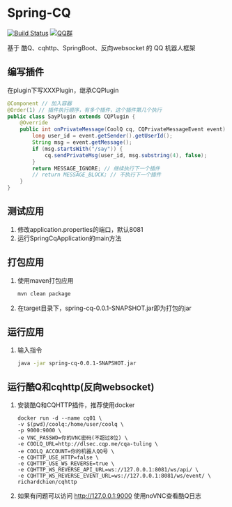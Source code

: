 # Spring-CQ
[![Build Status](https://travis-ci.org/lz1998/spring-cq.png)](https://travis-ci.org/lz1998/spring-cq)
[![QQ群](https://img.shields.io/static/v1?label=QQ%E7%BE%A4&message=335783090&color=blue)](https://jq.qq.com/?_wv=1027&k=5BKAROL)

基于 酷Q、cqhttp、SpringBoot、反向websocket 的 QQ 机器人框架

## 编写插件
在plugin下写XXXPlugin，继承CQPlugin

```java
@Component // 加入容器
@Order(1) // 插件执行顺序，有多个插件，这个插件第几个执行
public class SayPlugin extends CQPlugin {
    @Override
    public int onPrivateMessage(CoolQ cq, CQPrivateMessageEvent event) {
        long user_id = event.getSender().getUserId();
        String msg = event.getMessage();
        if (msg.startsWith("/say")) {
            cq.sendPrivateMsg(user_id, msg.substring(4), false);
        }
        return MESSAGE_IGNORE; // 继续执行下一个插件
        // return MESSAGE_BLOCK; // 不执行下一个插件
    }
}
```
    
## 测试应用
1. 修改application.properties的端口，默认8081
2. 运行SpringCqApplication的main方法

## 打包应用
1. 使用maven打包应用
    ```bash
    mvn clean package
    ```
2. 在target目录下，spring-cq-0.0.1-SNAPSHOT.jar即为打包的jar

## 运行应用
1. 输入指令
    ```bash
    java -jar spring-cq-0.0.1-SNAPSHOT.jar
    ```

## 运行酷Q和cqhttp(反向websocket)
1. 安装酷Q和CQHTTP插件，推荐使用docker
    ```shell
    docker run -d --name cq01 \
    -v $(pwd)/coolq:/home/user/coolq \
    -p 9000:9000 \
    -e VNC_PASSWD=你的VNC密码(不超过8位) \
    -e COOLQ_URL=http://dlsec.cqp.me/cqa-tuling \
    -e COOLQ_ACCOUNT=你的机器人QQ号 \
    -e CQHTTP_USE_HTTP=false \
    -e CQHTTP_USE_WS_REVERSE=true \
    -e CQHTTP_WS_REVERSE_API_URL=ws://127.0.0.1:8081/ws/api/ \
    -e CQHTTP_WS_REVERSE_EVENT_URL=ws://127.0.0.1:8081/ws/event/ \
    richardchien/cqhttp
    ```
2. 如果有问题可以访问 http://127.0.0.1:9000 使用noVNC查看酷Q日志